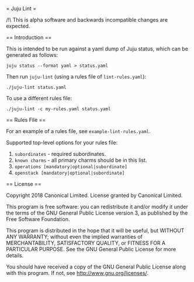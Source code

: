 = Juju Lint =

/!\ This is alpha software and backwards incompatible changes are expected.

== Introduction ==

This is intended to be run against a yaml dump of Juju status, which can be
generated as follows:

    juju status --format yaml > status.yaml

Then run `juju-lint` (using a rules file of `lint-rules.yaml`):

    ./juju-lint status.yaml

To use a different rules file:

    ./juju-lint -c my-rules.yaml status.yaml

== Rules File ==

For an example of a rules file, see `example-lint-rules.yaml`.

Supported top-level options for your rules file:

 1. `subordinates` - required subordinates.
 2. `known charms` - all primary charms should be in this list.
 3. `operations [mandatory|optional|subordinate]`
 4. `openstack [mandatory|optional|subordinate]`

== License ==

Copyright 2018 Canonical Limited.
License granted by Canonical Limited.

This program is free software: you can redistribute it and/or modify
it under the terms of the GNU General Public License version 3, as
published by the Free Software Foundation.

This program is distributed in the hope that it will be useful, but
WITHOUT ANY WARRANTY; without even the implied warranties of
MERCHANTABILITY, SATISFACTORY QUALITY, or FITNESS FOR A PARTICULAR
PURPOSE.  See the GNU General Public License for more details.

You should have received a copy of the GNU General Public License
along with this program. If not, see <http://www.gnu.org/licenses/>.
